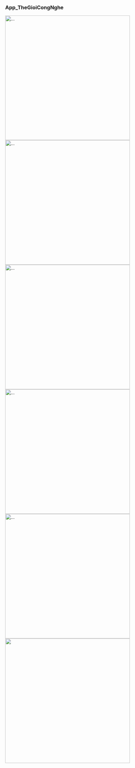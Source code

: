 ### App_TheGioiCongNghe
<img src="https://github.com/tuanvu222001/App_TheGioiCongNghe_Flutter/assets/90749065/309505b5-c89c-4dc1-92df-a5b17f961c88" alt="..." width="400" />
<img src="https://github.com/tuanvu222001/App_TheGioiCongNghe_Flutter/assets/90749065/b82d6a42-db46-48c8-ad05-c3caca822b2b" alt="..." width="400" />
<img src="https://github.com/tuanvu222001/App_TheGioiCongNghe_Flutter/assets/90749065/c0703950-c6de-442e-8c3d-9b4588e1386b" alt="..." width="400" />
<img src="https://github.com/tuanvu222001/App_TheGioiCongNghe_Flutter/assets/90749065/cd9e5b49-d0e7-4b6e-99ca-28b0b4d44135" alt="..." width="400" />
<img src="https://github.com/tuanvu222001/App_TheGioiCongNghe_Flutter/assets/90749065/abef031a-a0c7-4f2a-abd4-c5898bd305f9" alt="..." width="400" />
<img src="https://github.com/tuanvu222001/App_TheGioiCongNghe_Flutter/assets/90749065/0c4eea39-55c9-442e-9495-20d6838f425b" width="400" />
